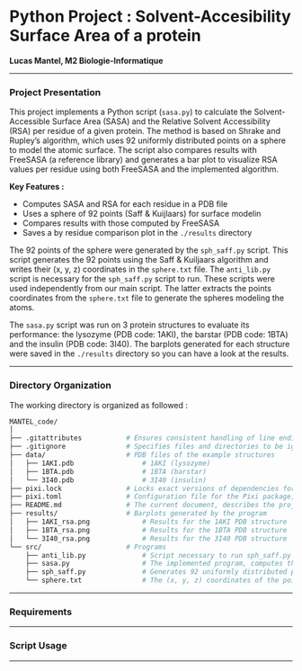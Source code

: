 # Python Project : Solvent-Accesibility Surface Area of a protein
**Lucas Mantel, M2 Biologie-Informatique**

---
### Project Presentation 


This project implements a Python script (`sasa.py`) to calculate the Solvent-Accessible Surface Area (SASA) and the Relative Solvent Accessibility (RSA) per residue of a given protein. The method is based on Shrake and Rupley’s algorithm, which uses 92 uniformly distributed points on a sphere to model the atomic surface. The script also compares results with FreeSASA (a reference library) and generates a bar plot to visualize RSA values per residue using both FreeSASA and the implemented algorithm.

**Key Features :**
- Computes SASA and RSA for each residue in a PDB file
- Uses a sphere of 92 points (Saff & Kuijlaars) for surface modelin
- Compares results with those computed by FreeSASA
- Saves a by residue comparison plot in the `./results` directory

The 92 points of the sphere were generated by the `sph_saff.py` script. This script generates the 92 points using the Saff & Kuiljaars algorithm and writes their (x, y, z) coordinates in the `sphere.txt` file. The `anti_lib.py` script is necessary for the `sph_saff.py` script to run. These scripts were used independently from our main script. The latter extracts the points coordinates from the `sphere.txt` file to generate the spheres modeling the atoms.

The `sasa.py` script was run on 3 protein structures to evaluate its performance: the lysozyme (PDB code: 1AKI), the barstar (PDB code: 1BTA) and the insulin (PDB code: 3I40). The barplots generated for each structure were saved in the `./results` directory so you can have a look at the results.

---
### Directory Organization

The working directory is organized as followed :

```bash
MANTEL_code/
│
├── .gitattributes           # Ensures consistent handling of line endings across different operating systems
├── .gitignore               # Specifies files and directories to be ignored by Git
├── data/                    # PDB files of the example structures
│   ├── 1AKI.pdb                 # 1AKI (lysozyme)
│   ├── 1BTA.pdb                 # 1BTA (barstar)
│   └── 3I40.pdb                 # 3I40 (insulin)
├── pixi.lock                # Locks exact versions of dependencies for reproducibility
├── pixi.toml                # Configuration file for the Pixi package, contains the dependencies of the project
├── README.md                # The current document, describes the project and its directory
├── results/                 # Barplots generated by the program
│   ├── 1AKI_rsa.png             # Results for the 1AKI PDB structure
│   ├── 1BTA_rsa.png             # Results for the 1BTA PDB structure
│   └── 3I40_rsa.png             # Results for the 3I40 PDB structure
└── src/                     # Programs
    ├── anti_lib.py              # Script necessary to run sph_saff.py
    ├── sasa.py                  # The implemented program, computes the SASA and RSA of a give protein structure
    ├── sph_saff.py              # Generates 92 uniformly distributed points of a sphere (Saff & Kuiljaars algorithm)
    └── sphere.txt               # The (x, y, z) coordinates of the points of the sphere generated by sph_saff.py
```

---
### Requirements


---
### Script Usage


---